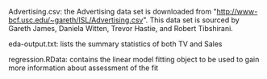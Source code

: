 Advertising.csv: the Advertising data set is downloaded from "http://www-bcf.usc.edu/~gareth/ISL/Advertising.csv". This data set is sourced by Gareth James, Daniela Witten, Trevor Hastie, and Robert Tibshirani.

eda-output.txt: lists the summary statistics of both TV and Sales

regression.RData: contains the linear model fitting object to be used to gain more information about assessment of the fit